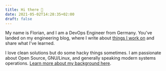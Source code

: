 ```yaml
---
title: Hi there 👋
date: 2021-05-02T14:28:35+02:00
draft: false
---
```


My name is Florian, and I am a DevOps Engineer from Germany. You've landed on my engineering blog, where I write about [things I work on](/now/) and share what I've learned.

I love clean solutions but do some hacky things sometimes. I am passionate about Open Source, GNU/Linux, and generally speaking modern systems operations. [Learn more about my background here](/about/).
